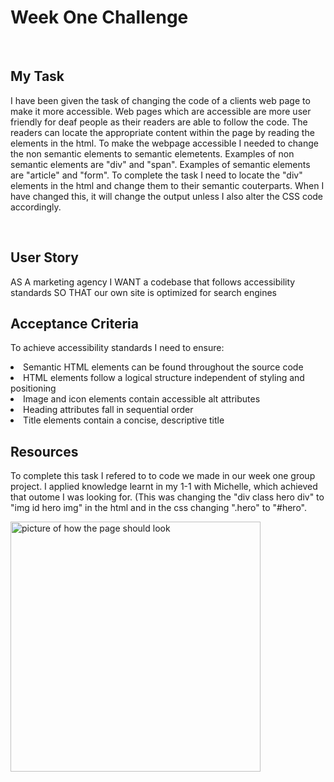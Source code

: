 # <h1>Week One Challenge</h1>
<br/>
<h2>My Task</h2> 
  <p>I have been given the task of changing the code of a clients web page to make it more accessible. Web pages which are accessible are more user friendly for deaf people as their readers are able to follow the code. The readers can locate the appropriate content within the page by reading the elements in the html. To make the webpage accessible I needed to change the non semantic elements to semantic elemetents. Examples of non semantic elements are "div" and "span". Examples of semantic elements are "article" and "form". To complete the task I need to locate the "div" elements in the html and change them to their semantic couterparts. When I have changed this, it will change the output unless I also alter the CSS code accordingly.</p>
  <br/>
  <h2>User Story</h2>
  <p>AS A marketing agency
I WANT a codebase that follows accessibility standards
SO THAT our own site is optimized for search engines
</p>
  
  <h2>Acceptance Criteria</h2>
  
To achieve accessibility standards I need to ensure:

<li>Semantic HTML elements can be found throughout the source code</li>
<li>HTML elements follow a logical structure independent of styling and positioning</li>
<li>Image and icon elements contain accessible alt attributes</li>
<li>Heading attributes fall in sequential order</li>
<li>Title elements contain a concise, descriptive title</li>

<h2>Resources</h2>
<p>To complete this task I refered to to code we made in our week one group project. I applied knowledge learnt in my 1-1 with Michelle, which achieved that outome I was looking for. (This was changing the "div class hero div" to "img id hero img" in the html and in the css changing ".hero" to "#hero".</p>

 <img src="" alt="picture of how the page should look" width="400px">


